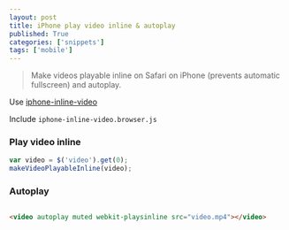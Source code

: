 ```yaml
---
layout: post
title: iPhone play video inline & autoplay
published: True
categories: ['snippets']
tags: ['mobile']
---
```


> Make videos playable inline on Safari on iPhone (prevents automatic fullscreen) and autoplay.

<!--more-->

Use [iphone-inline-video](https://github.com/bfred-it/iphone-inline-video)

Include `iphone-inline-video.browser.js`

### Play video inline

```js
var video = $('video').get(0);
makeVideoPlayableInline(video);
```

### Autoplay

```html

<video autoplay muted webkit-playsinline src="video.mp4"></video>

```